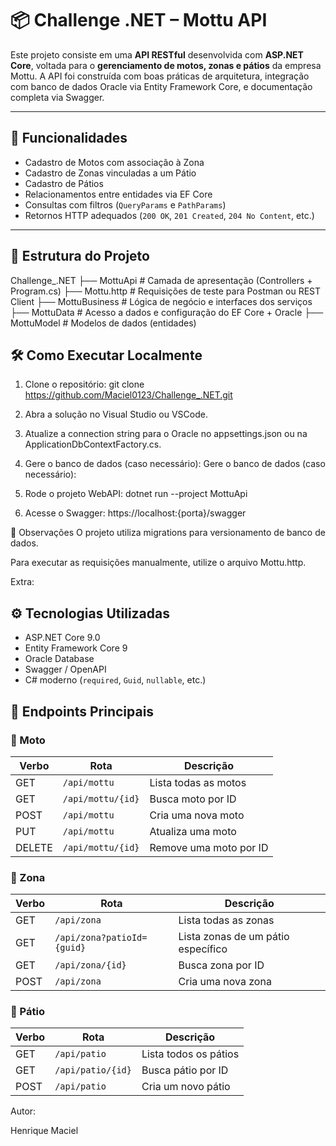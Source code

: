 # 📦 Challenge .NET – Mottu API

Este projeto consiste em uma **API RESTful** desenvolvida com **ASP.NET Core**, voltada para o **gerenciamento de motos, zonas e pátios** da empresa Mottu. A API foi construída com boas práticas de arquitetura, integração com banco de dados Oracle via Entity Framework Core, e documentação completa via Swagger.

---

## 🚀 Funcionalidades

- Cadastro de Motos com associação à Zona
- Cadastro de Zonas vinculadas a um Pátio
- Cadastro de Pátios
- Relacionamentos entre entidades via EF Core
- Consultas com filtros (`QueryParams` e `PathParams`)
- Retornos HTTP adequados (`200 OK`, `201 Created`, `204 No Content`, etc.)

---

## 🧱 Estrutura do Projeto

 Challenge_.NET
├── MottuApi # Camada de apresentação (Controllers + Program.cs)
      ├── Mottu.http # Requisições de teste para Postman ou REST Client
├── MottuBusiness # Lógica de negócio e interfaces dos serviços
├── MottuData # Acesso a dados e configuração do EF Core + Oracle
├── MottuModel # Modelos de dados (entidades)

## 🛠️ Como Executar Localmente

1. Clone o repositório:
git clone https://github.com/Maciel0123/Challenge_.NET.git

2. Abra a solução no Visual Studio ou VSCode.

3. Atualize a connection string para o Oracle no appsettings.json ou na ApplicationDbContextFactory.cs.

4. Gere o banco de dados (caso necessário):
Gere o banco de dados (caso necessário):

5. Rode o projeto WebAPI:
dotnet run --project MottuApi

6. Acesse o Swagger:
https://localhost:{porta}/swagger

📎 Observações
O projeto utiliza migrations para versionamento de banco de dados.

Para executar as requisições manualmente, utilize o arquivo Mottu.http.

Extra:

## ⚙️ Tecnologias Utilizadas

- ASP.NET Core 9.0
- Entity Framework Core 9
- Oracle Database
- Swagger / OpenAPI
- C# moderno (`required`, `Guid`, `nullable`, etc.)
  
## 📌 Endpoints Principais

### 🔸 Moto

| Verbo | Rota                        | Descrição                |
|-------|-----------------------------|--------------------------|
| GET   | `/api/mottu`               | Lista todas as motos     |
| GET   | `/api/mottu/{id}`          | Busca moto por ID        |
| POST  | `/api/mottu`               | Cria uma nova moto       |
| PUT   | `/api/mottu`               | Atualiza uma moto        |
| DELETE| `/api/mottu/{id}`          | Remove uma moto por ID   |

### 🔸 Zona

| Verbo | Rota                        | Descrição                         |
|-------|-----------------------------|-----------------------------------|
| GET   | `/api/zona`                | Lista todas as zonas              |
| GET   | `/api/zona?patioId={guid}` | Lista zonas de um pátio específico |
| GET   | `/api/zona/{id}`           | Busca zona por ID                 |
| POST  | `/api/zona`                | Cria uma nova zona                |

### 🔸 Pátio

| Verbo | Rota                        | Descrição             |
|-------|-----------------------------|-----------------------|
| GET   | `/api/patio`              | Lista todos os pátios |
| GET   | `/api/patio/{id}`         | Busca pátio por ID    |
| POST  | `/api/patio`              | Cria um novo pátio    |


Autor:

Henrique Maciel
